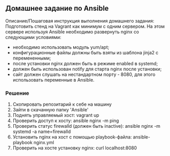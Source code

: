 ## Домашнее задание по Ansible
Описание/Пошаговая инструкция выполнения домашнего задания:
Подготовить стенд на Vagrant как минимум с одним сервером. На этом сервере используя Ansible необходимо развернуть nginx со следующими условиями:
- необходимо использовать модуль yum/apt;
- конфигурационные файлы должны быть взяты из шаблона jinja2 с перемененными;
- после установки nginx должен быть в режиме enabled в systemd;
- должен быть использован notify для старта nginx после установки;
- сайт должен слушать на нестандартном порту - 8080, для этого использовать переменные в Ansible.

### Решение
1. Скопировать репозитарий к себе на машину
2. Зайти в скачанную папку 'Ansible'
3. Поднять управляемый хост: vagrant up
4. Проверить доступ к хосту: ansible nginx -m ping
5. Проверить статус firewalld (должен быть inactive): ansible nginx -m systemd -a name=firewalld
6. Установить nginx на хост с помощью playbook-файла: ansible-playbook nginx.yml
7. Проверить на хосте установку nginx: curl localhost:8080

